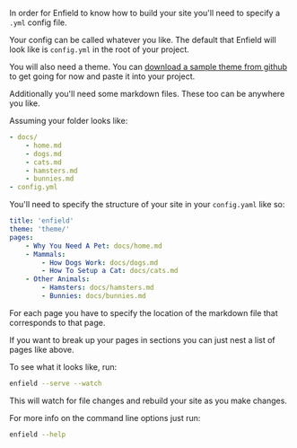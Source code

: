 In order for Enfield to know how to build your site you'll need to specify a `.yml` config file.

Your config can be called whatever you like. The default that Enfield will look like is `config.yml` in the root of your project.

You will also need a theme. You can [download a sample theme from github](TODO) to get going for now and paste it into your project.

Additionally you'll need some markdown files. These too can be anywhere you like.

Assuming your folder looks like:
```yaml
- docs/
    - home.md
    - dogs.md
    - cats.md
    - hamsters.md
    - bunnies.md
- config.yml
```

You'll need to specify the structure of your site in your `config.yaml` like so:
```yaml
title: 'enfield'
theme: 'theme/'
pages:
    - Why You Need A Pet: docs/home.md
    - Mammals:
        - How Dogs Work: docs/dogs.md
        - How To Setup a Cat: docs/cats.md
    - Other Animals:
        - Hamsters: docs/hamsters.md
        - Bunnies: docs/bunnies.md
```
For each page you have to specify the location of the markdown file that corresponds to that page.

If you want to break up your pages in sections you can just nest a list of pages like above.

To see what it looks like, run:
```bash
enfield --serve --watch
```
This will watch for file changes and rebuild your site as you make changes.

For more info on the command line options just run:
```bash
enfield --help
```
